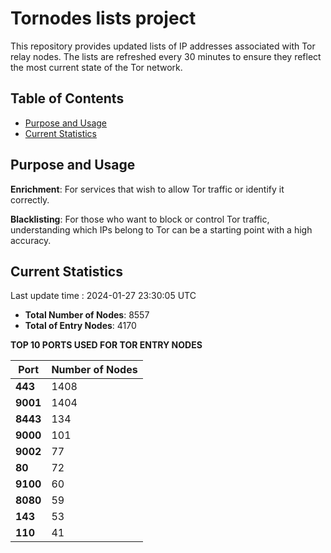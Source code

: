 # Tornodes lists project

This repository provides updated lists of IP addresses associated with Tor relay nodes. The lists are refreshed every 30 minutes to ensure they reflect the most current state of the Tor network.

## Table of Contents

- [Purpose and Usage](#purpose-and-usage)
- [Current Statistics](#current-statistics)


## Purpose and Usage

**Enrichment**: For services that wish to allow Tor traffic or identify it correctly.

**Blacklisting**: For those who want to block or control Tor traffic, understanding which IPs belong to Tor can be a starting point with a high accuracy.

## Current Statistics

Last update time : 2024-01-27 23:30:05 UTC

- **Total Number of Nodes**: 8557
- **Total of Entry Nodes**: 4170

**TOP 10 PORTS USED FOR TOR ENTRY NODES**

| **Port** | **Number of Nodes** |
|------|-----------------|
| **443**   | 1408  |
| **9001**   | 1404  |
| **8443**   | 134  |
| **9000**   | 101  |
| **9002**   | 77  |
| **80**   | 72  |
| **9100**   | 60  |
| **8080**   | 59  |
| **143**   | 53  |
| **110**   | 41  |

